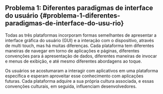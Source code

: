 ## Problema 1: Diferentes paradigmas de interface do usuário {#problema-1-diferentes-paradigmas-de-interface-do-usu-rio}

Todas as três plataformas incorporam formas semelhantes de apresentar a interface gráfica do usuário (GUI) e a interação com o dispositivo, através de multi touch, mas há muitas diferenças. Cada plataforma tem diferentes maneiras de navegar em torno de aplicações e páginas, diferentes convenções para á apresentação de dados, diferentes maneiras de invocar e menus de exibição, e até mesmo diferentes abordagens ao toque.

Os usuários se acostumaram a interagir com aplicativos em uma plataforma específica e esperam aproveitar esse conhecimento com aplicações futuras. Cada plataforma adquire a sua própria cultura associada, e essas convenções culturais, em seguida, influenciam desenvolvedores.